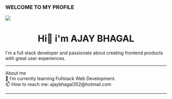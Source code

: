 ### WELCOME TO MY PROFILE
<html>
<img src="https://camo.githubusercontent.com/5ddf73ad3a205111cf8c686f687fc216c2946a75005718c8da5b837ad9de78c9/68747470733a2f2f7468756d62732e6766796361742e636f6d2f4576696c4e657874446576696c666973682d736d616c6c2e676966">
<h1 style="text-align:center">Hi👋 i'm AJAY BHAGAL</h1>
<p>I'm a full stack developer and passionate about creating frontend products with great user experiences.</p>
<hr>
About me <br>
🌱  I’m currently learning Fullstack Web Development.<br>
📫 How to reach me: <a>ajaybhagal352@hotmail.com</a>

<hr>
</html>
<!--
**Ajay-bhagal/Ajay-bhagal** is a ✨ _special_ ✨ repository because its `README.md` (this file) appears on your GitHub profile.

Here are some ideas to get you started:

  
- 🌱 I’m currently learning ...
- 👯 I’m looking to collaborate on ...
- 🤔 I’m looking for help with ...
- 💬 Ask me about ...
- 📫 How to reach me: ...
- 😄 Pronouns: ...
- ⚡ Fun fact: ...
-->
